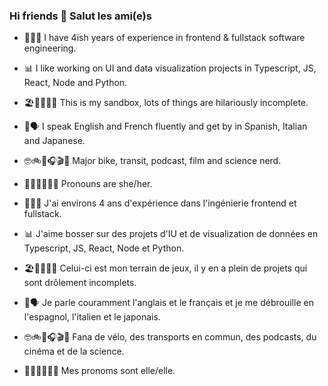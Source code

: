 ### Hi friends 👋 Salut les ami(e)s


- 👩🏻‍💻 I have 4ish years of experience in frontend & fullstack software engineering.
- 📊 I like working on UI and data visualization projects in Typescript, JS, React, Node and Python.
- 🏖🛝🤷🏻‍♀️ This is my sandbox, lots of things are hilariously incomplete.
- 🧳🗣 I speak English and French fluently and get by in Spanish, Italian and Japanese. 
- 🤓🚲🚈🎧🎬🔭 Major bike, transit, podcast, film and science nerd. 
- 👯‍♀️👯‍♀️💃🏻 Pronouns are she/her.


- 👩🏻‍💻 J'ai environs 4 ans d'expérience dans l'ingénierie frontend et fullstack.
- 📊 J'aime bosser sur des projets d'IU et de visualization de données en Typescript, JS, React, Node et Python.
- 🏖🛝🤷🏻‍♀️ Celui-ci est mon terrain de jeux, il y en a plein de projets qui sont drôlement incomplets.
- 🧳🗣 Je parle couramment l'anglais et le français et je me débrouille en l'espagnol, l'italien et le japonais.
- 🤓🚲🚈🎧🎬🔭 Fana de vélo, des transports en commun, des podcasts, du cinéma et de la science.
- 👯‍♀️👯‍♀️💃🏻 Mes pronoms sont elle/elle.
